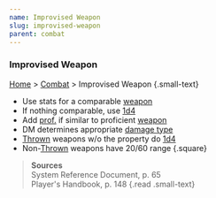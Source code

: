 ```yaml
---
name: Improvised Weapon
slug: improvised-weapon
parent: combat
---
```

### Improvised Weapon
[Home](dm-operations-center) > [Combat](combat) > Improvised Weapon {.small-text}

- Use stats for a comparable [weapon](weapons)
- If nothing comparable, use [1d4](/roll/1d4)
- Add [prof.](proficiency-bonus) if similar to proficient [weapon](weapons)
- DM determines appropriate [damage type](damage-type)
- [Thrown](weapon-properties) weapons w/o the property do [1d4](/roll/1d4)
- Non-[Thrown](weapon-properties) weapons have 20/60 range
{.square}

> **Sources** <br/>
> System Reference Document, p. 65<br/>
> Player's Handbook, p. 148
{.read .small-text}